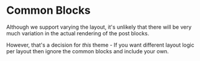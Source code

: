 # Common Blocks

Although we support varying the layout, it's unlikely that there will be very much variation
in the actual rendering of the post blocks.

However, that's a decision for *this* theme - If you want different layout logic per layout
then ignore the common blocks and include your own.

